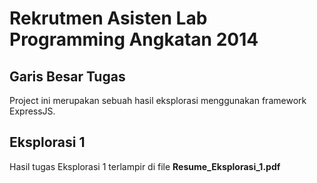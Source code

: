# Rekrutmen Asisten Lab Programming Angkatan 2014

## Garis Besar Tugas
Project ini merupakan sebuah hasil eksplorasi menggunakan framework ExpressJS.

## Eksplorasi 1
Hasil tugas Eksplorasi 1 terlampir di file **Resume_Eksplorasi_1.pdf**